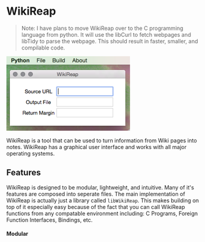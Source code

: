 # WikiReap

> Note: I have plans to move WikiReap over to the C programming language from python. It will use the libCurl to fetch webpages and libTidy to parse the webpage. This should result in faster, smaller, and compilable code.

![](https://github.com/bitwisekibbles/wikireap/blob/master/.resources/gui.png "Tk Interface on Mac OS X")

WikiReap is a tool that can be used to turn information from Wiki pages into notes. WikiReap has a graphical user interface and works with all major operating systems. 

## Features

WikiReap is designed to be modular, lightweight, and intuitive. Many of it's features are composed into seperate files. The main implementation of WikiReap is actually just a library called `libWikiReap`. This makes building on top of it especially easy because of the fact that you can call WikiReap functions from any compatable environment including: C Programs, Foreign Function Interfaces, <Language> Bindings, etc.

#### Modular


